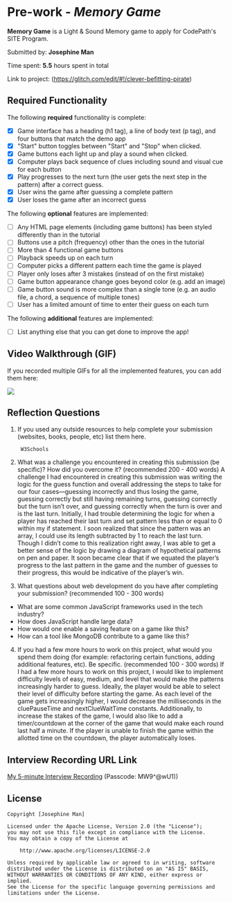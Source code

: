 # Pre-work - *Memory Game*

**Memory Game** is a Light & Sound Memory game to apply for CodePath's SITE Program. 

Submitted by: **Josephine Man**

Time spent: **5.5** hours spent in total

Link to project: (https://glitch.com/edit/#!/clever-befitting-pirate)

## Required Functionality

The following **required** functionality is complete:

* [X] Game interface has a heading (h1 tag), a line of body text (p tag), and four buttons that match the demo app
* [X] "Start" button toggles between "Start" and "Stop" when clicked. 
* [X] Game buttons each light up and play a sound when clicked. 
* [X] Computer plays back sequence of clues including sound and visual cue for each button
* [X] Play progresses to the next turn (the user gets the next step in the pattern) after a correct guess. 
* [X] User wins the game after guessing a complete pattern
* [X] User loses the game after an incorrect guess

The following **optional** features are implemented:

* [ ] Any HTML page elements (including game buttons) has been styled differently than in the tutorial
* [ ] Buttons use a pitch (frequency) other than the ones in the tutorial
* [ ] More than 4 functional game buttons
* [ ] Playback speeds up on each turn
* [ ] Computer picks a different pattern each time the game is played
* [ ] Player only loses after 3 mistakes (instead of on the first mistake)
* [ ] Game button appearance change goes beyond color (e.g. add an image)
* [ ] Game button sound is more complex than a single tone (e.g. an audio file, a chord, a sequence of multiple tones)
* [ ] User has a limited amount of time to enter their guess on each turn

The following **additional** features are implemented:

- [ ] List anything else that you can get done to improve the app!

## Video Walkthrough (GIF)

If you recorded multiple GIFs for all the implemented features, you can add them here:

![](https://i.imgur.com/UGRaHIQ.gif)

## Reflection Questions
1. If you used any outside resources to help complete your submission (websites, books, people, etc) list them here. 
       
        W3Schools 

2. What was a challenge you encountered in creating this submission (be specific)? How did you overcome it? (recommended 200 - 400 words) 
    A challenge I had encountered in creating this submission was writing the logic for the guess function and overall addressing the steps to take for our four cases—guessing incorrectly and thus losing the game, guessing correctly but still having remaining turns, guessing correctly but the turn isn’t over, and guessing correctly when the turn is over and is the last turn. Initially, I had trouble determining the logic for when a player has reached their last turn and set pattern less than or equal to 0 within my if statement. I soon realized that since the pattern was an array, I could use its length subtracted by 1 to reach the last turn. Though I didn’t come to this realization right away, I was able to get a better sense of the logic by drawing a diagram of hypothetical patterns on pen and paper. It soon became clear that if we equated the player’s progress to the last pattern in the game and the number of guesses to their progress, this would be indicative of the player’s win.

3. What questions about web development do you have after completing your submission? (recommended 100 - 300 words) 
 - What are some common JavaScript frameworks used in the tech industry?
 - How does JavaScript handle large data?
 - How would one enable a saving feature on a game like this?
 - How can a tool like MongoDB contribute to a game like this?

4. If you had a few more hours to work on this project, what would you spend them doing (for example: refactoring certain functions, adding additional features, etc). Be specific. (recommended 100 - 300 words) 
    If I had a few more hours to work on this project, I would like to implement difficulty levels of easy, medium, and level that would make the patterns increasingly harder to guess. Ideally, the player would be able to select their level of difficulty before starting the game. As each level of the game gets increasingly higher, I would decrease the milliseconds in the cluePauseTime and nextClueWaitTime constants. Additionally, to increase the stakes of the game, I would also like to add a timer/countdown at the corner of the game that would make each round last half a minute. If the player is unable to finish the game within the allotted time on the countdown, the player automatically loses.




## Interview Recording URL Link

[My 5-minute Interview Recording](https://vassar.zoom.us/rec/share/L8fDFvK-UaJdUOiTrAO5352EPvW2aQfiH9GkRRKUSVsXdjmDLQzzGdxaMwKAqSid.ljC3OWCvbXknJbc7?startTime=1648873605000) (Passcode: MW9^@wU1))


## License

    Copyright [Josephine Man]

    Licensed under the Apache License, Version 2.0 (the "License");
    you may not use this file except in compliance with the License.
    You may obtain a copy of the License at

        http://www.apache.org/licenses/LICENSE-2.0

    Unless required by applicable law or agreed to in writing, software
    distributed under the License is distributed on an "AS IS" BASIS,
    WITHOUT WARRANTIES OR CONDITIONS OF ANY KIND, either express or implied.
    See the License for the specific language governing permissions and
    limitations under the License.
 
